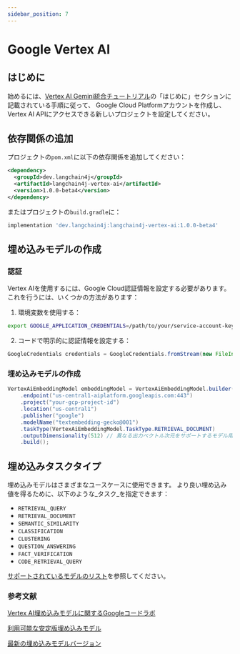 ```yaml
---
sidebar_position: 7
---
```


# Google Vertex AI

## はじめに

始めるには、[Vertex AI Gemini統合チュートリアル](../language-models/google-vertex-ai-gemini)の「はじめに」セクションに記載されている手順に従って、
Google Cloud Platformアカウントを作成し、Vertex AI APIにアクセスできる新しいプロジェクトを設定してください。

## 依存関係の追加

プロジェクトの`pom.xml`に以下の依存関係を追加してください：

```xml
<dependency>
  <groupId>dev.langchain4j</groupId>
  <artifactId>langchain4j-vertex-ai</artifactId>
  <version>1.0.0-beta4</version>
</dependency>
```

またはプロジェクトの`build.gradle`に：

```groovy
implementation 'dev.langchain4j:langchain4j-vertex-ai:1.0.0-beta4'
```

## 埋め込みモデルの作成

### 認証

Vertex AIを使用するには、Google Cloud認証情報を設定する必要があります。
これを行うには、いくつかの方法があります：

1. 環境変数を使用する：
```bash
export GOOGLE_APPLICATION_CREDENTIALS=/path/to/your/service-account-key.json
```

2. コードで明示的に認証情報を設定する：
```java
GoogleCredentials credentials = GoogleCredentials.fromStream(new FileInputStream("/path/to/your/service-account-key.json"));
```

### 埋め込みモデルの作成

```java
VertexAiEmbeddingModel embeddingModel = VertexAiEmbeddingModel.builder()
    .endpoint("us-central1-aiplatform.googleapis.com:443")
    .project("your-gcp-project-id")
    .location("us-central1")
    .publisher("google")
    .modelName("textembedding-gecko@001")
    .taskType(VertexAiEmbeddingModel.TaskType.RETRIEVAL_DOCUMENT)
    .outputDimensionality(512) // 異なる出力ベクトル次元をサポートするモデル用
    .build();
```

## 埋め込みタスクタイプ

埋め込みモデルはさまざまなユースケースに使用できます。
より良い埋め込み値を得るために、以下のような_タスク_を指定できます：

* `RETRIEVAL_QUERY`
* `RETRIEVAL_DOCUMENT`
* `SEMANTIC_SIMILARITY`
* `CLASSIFICATION`
* `CLUSTERING`
* `QUESTION_ANSWERING`
* `FACT_VERIFICATION`
* `CODE_RETRIEVAL_QUERY`

[サポートされているモデルのリスト](https://cloud.google.com/vertex-ai/generative-ai/docs/embeddings/task-types)を参照してください。

### 参考文献

[Vertex AI埋め込みモデルに関するGoogleコードラボ](https://codelabs.developers.google.com/codelabs/genai-chat-java-palm-langchain4j)

[利用可能な安定版埋め込みモデル](https://cloud.google.com/vertex-ai/generative-ai/docs/model-reference/text-embeddings#model_versions)

[最新の埋め込みモデルバージョン](https://cloud.google.com/vertex-ai/generative-ai/docs/learn/model-versioning#palm-latest-models)
